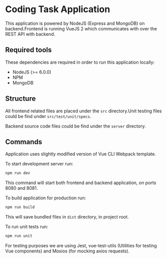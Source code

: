 # Coding Task Application

This application is powered by NodeJS (Express and MongoDB) on backend.Frontend is running VueJS 2 which communicates with over the REST API with backend.

## Required tools

These dependencies are required in order to run this application locally:

- NodeJS (>= 6.0.0)
- NPM
- MongoDB

## Structure
All frontend related files are placed under the `src` directory.Unit testing files could be find under `src/test/unit/specs`.

Backend source code files could be find under the `server` directory.

## Commands

Application uses slightly modified version of Vue CLI Webpack template.

To start development server run:

``` bash
npm run dev
```

This command will start both frontend and backend application, on ports 8080 and 8081.

To build application for production run:

``` bash
npm run build
```
 
This will save bundled files in `dist` directory, in project root.

To run unit tests run:

``` bash
npm run unit
```

For testing purposes we are using Jest, vue-test-utils (Utilities for testing Vue components) and Moxios (for mocking axios requests).
